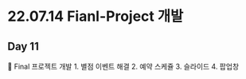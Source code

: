 # 22.07.14 Fianl-Project 개발

## Day 11

<aside>
🔑 Final 프로젝트 개발
1. 별점 이벤트 해결
2. 예약 스케쥴 
3. 슬라이드
4. 팝업창

</aside>